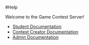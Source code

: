 #Help

Welcome to the Game Contest Server!

- [Student Documentation](help/student)
- [Contest Creator Documentation](help/creator)
- [Admin Documentation](help/admin)

